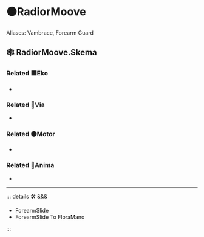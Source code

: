 # 🟠<motor>RadiorMoove</motor>

Aliases: Vambrace, Forearm Guard

## 🕸 RadiorMoove.Skema

### Related 🟩<ekos>Eko</ekos>

-

### Related 🔻<via>Via</via>

-

### Related 🟠<motor>Motor</motor>

-

### Related 💜<anima>Anima</anima>

-

---

<!-- =================================================== -->
<!-- =================================================== -->
<!-- =================================================== -->
<!-- =================================================== -->
<!-- =================================================== -->
::: details 🛠 <dev>&&&</dev>

- ForearmSlide
- ForearmSlide To FloraMano

:::

